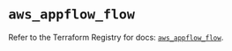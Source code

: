 # `aws_appflow_flow`

Refer to the Terraform Registry for docs: [`aws_appflow_flow`](https://registry.terraform.io/providers/hashicorp/aws/5.65.0/docs/resources/appflow_flow).
